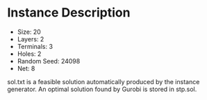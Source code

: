 # Instance Description

* Size: 20
* Layers: 2
* Terminals: 3
* Holes: 2
* Random Seed: 24098
* Net: 8

sol.txt is a feasible solution automatically produced by the instance generator. An optimal solution found by Gurobi is stored in stp.sol.